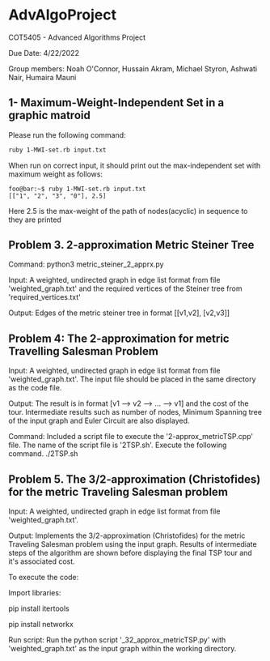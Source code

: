 # AdvAlgoProject
COT5405 - Advanced Algorithms Project

Due Date: 4/22/2022

Group members: Noah O'Connor, Hussain Akram, Michael Styron, Ashwati Nair, Humaira Mauni

## 1- Maximum-Weight-Independent Set in a graphic matroid
Please run the following command:
```bash
ruby 1-MWI-set.rb input.txt
```

When run on correct input, it should print out the max-independent set with maximum weight as follows:

```console
foo@bar:~$ ruby 1-MWI-set.rb input.txt
[["1", "2", "3", "0"], 2.5]
```
Here 2.5 is the max-weight of the path of nodes(acyclic) in sequence to they are printed

## Problem 3. 2-approximation Metric Steiner Tree
Command: python3 metric_steiner_2_apprx.py

Input: A weighted, undirected graph in edge list format from file 'weighted_graph.txt' and the required vertices of the Steiner tree from 'required_vertices.txt'

Output: Edges of the metric steiner tree in format [[v1,v2], [v2,v3]]

## Problem 4: The 2-approximation for metric Travelling Salesman Problem

Input: A weighted, undirected graph in edge list format from file 'weighted_graph.txt'. The input file should be placed in the same directory as the code file.

Output: The result is in format [v1 --> v2 --> ... --> v1] and the cost of the tour. Intermediate results such as number of nodes, Minimum Spanning tree of the input graph and Euler Circuit are also displayed. 

Command: Included a script file to execute the '2-approx_metricTSP.cpp' file. The name of the script file is '2TSP.sh'. Execute the following command.
./2TSP.sh


## Problem 5. The 3/2-approximation (Christofides) for the metric Traveling Salesman problem

Input: A weighted, undirected graph in edge list format from file 'weighted_graph.txt'.

Output: Implements the 3/2-approximation (Christofides) for the metric Traveling Salesman problem using the input graph. Results of intermediate steps of the algorithm are shown before displaying the final TSP tour and it's associated cost.

To execute the code:

Import libraries:

pip install itertools

pip install networkx

Run script:
Run the python script '_32_approx_metricTSP.py' with 'weighted_graph.txt' as the input graph within the working directory.
